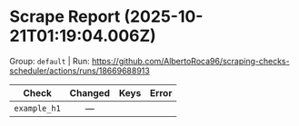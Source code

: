 # Scrape Report (2025-10-21T01:19:04.006Z)

Group: `default`  |  Run: https://github.com/AlbertoRoca96/scraping-checks-scheduler/actions/runs/18669688913

| Check | Changed | Keys | Error |
|---|:---:|:--|:--|
| `example_h1` | — |  |  |
